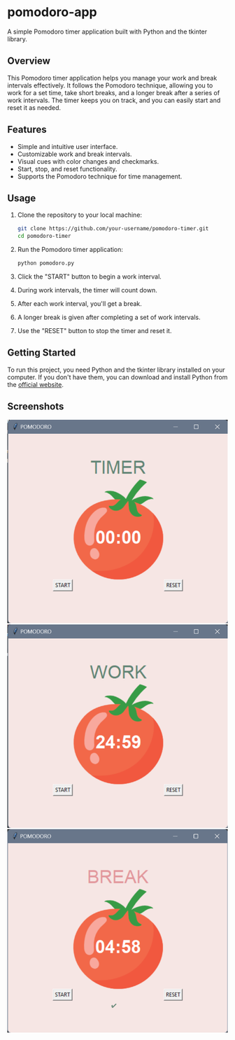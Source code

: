 # pomodoro-app
A simple Pomodoro timer application built with Python and the tkinter library.


## Overview

This Pomodoro timer application helps you manage your work and break intervals effectively. It follows the Pomodoro technique, allowing you to work for a set time, take short breaks, and a longer break after a series of work intervals. The timer keeps you on track, and you can easily start and reset it as needed.


## Features

- Simple and intuitive user interface.
- Customizable work and break intervals.
- Visual cues with color changes and checkmarks.
- Start, stop, and reset functionality.
- Supports the Pomodoro technique for time management.


## Usage

1. Clone the repository to your local machine:

   ```bash
   git clone https://github.com/your-username/pomodoro-timer.git
   cd pomodoro-timer
   ```

2. Run the Pomodoro timer application:

   ```bash
   python pomodoro.py
   ```

3. Click the "START" button to begin a work interval.
4. During work intervals, the timer will count down.
5. After each work interval, you'll get a break.
6. A longer break is given after completing a set of work intervals.
7. Use the "RESET" button to stop the timer and reset it.

## Getting Started

To run this project, you need Python and the tkinter library installed on your computer. If you don't have them, you can download and install Python from the [official website](https://www.python.org/downloads/).

## Screenshots

![Screenshot 1](screenshots/pomodoro.png)
![Screenshot 2](screenshots/pomodoro_work.png)
![Screenshot 2](screenshots/pomodoro_break.png)
